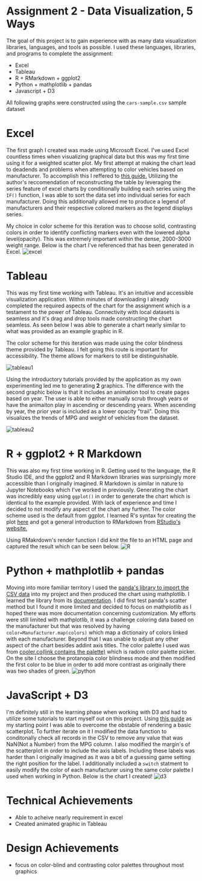 # Assignment 2 - Data Visualization, 5 Ways  
The goal of this project is to gain experience with as many data visualization libraries, languages, and tools as possible.
I used these languages, libraries, and programs to complete the assignment:
 * Excel
 * Tableau
 * R + RMarkdown + ggplot2
 * Python + mathplotlib + pandas
 * Javascript + D3

All following graphs were constructed using the  `cars-sample.csv` sample dataset
# Excel
The first graph I created was made using Microsoft Excel. I've used Excel countless times when visualizing graphical data but this was my first time using it for a weighted scatter plot. My first attempt at making the chart lead to deadends and problems when attempting to color vehicles based on manufacturer. To accomplish this I reffered to [this guide.](https://www.exceldashboardtemplates.com/dynamically-change-excel-bubble-chart-colors/) Utilizing the author's reccomendation of reconstructing the table by leveraging the series feature of excel charts by conditionally building each series using the `IF()` function, I was able to sort the data set into individual series for each manufacturer. Doing this additionally allowed me to produce a legend of manufacturers and their respective colored markers as the legend displays series.

My choice in color scheme for this iteration was to choose solid, contrasting colors in order to identify conflicting markers even with the lowered alpha level(opacity). This was extremely important within the dense, 2000-3000 weight range. Below is the chart I've referenced that has been generated in Excel. 
![excel](excel/excelCarsScatter.png)
# Tableau
This was my first time working with Tableau. It's an intuitive and accessible visualization application. Within minutes of downloading I already completed the required aspects of the chart for the assignment which is a testament to the power of Tableau. Connectivity with local datasets is seamless and it's drag and drop tools made constructing the chart seamless. As seen below I was able to generate a chart nearly similar to what was provided as an example graphic in R.

The color scheme for this iteration was made using the color blindness theme provided by Tableau. I felt going this route is important for accessibility. The theme allows for markers to still be distinguishable.

![tableau1](tableau/carsScatterAll.png)

Using the introductory tutorials provided by the application as my own experimenting led me to generating **2** graphics. The difference with the second graphic below is that it includes an animation tool to create pages based on year. The user is able to either manually scrub through years or have the animaiton play in ascending or descending years. When ascending by year, the prior year is included as a lower opacity "trail". Doing this visualizes the trends of MPG and weight of vehicles from the dataset.

![tableau2](tableau/carsScatterYearly.png)

# R + ggplot2 + R Markdown
This was also my first time working in R. Getting used to the language, the R Studio IDE, and the ggplot2 and R Markdown libraries was surprisingly more accessible than I originally imagined. R Markdown is similar in nature to Jupyter Notebooks which I've worked in previously. Generating the chart was incredibly easy using `ggplot()` in order to generate the chart which is identical to the example provided. With lack of experience and time I decided to not modify any aspect of the chart any further. The color scheme used is the default from ggplot. I learned R's syntax for creating the plot [here](https://rpubs.com/damiebahnmi/164539) and got a general introduction to RMarkdown from [RStudio's website.](https://rmarkdown.rstudio.com/articles_intro.html)

Using RMakrdown's render function I did *knit* the file to an HTML page and captured the result which can be seen below.
![R](R/Rpage.PNG)
# Python + mathplotlib + pandas
Moving into more familiar territory I used the [panda's library to import the CSV data](https://www.datacamp.com/community/tutorials/pandas-read-csv) into my project and then produced the chart using mathplotlib. I learned the library from its [documentation](https://matplotlib.org/stable/api/_as_gen/matplotlib.pyplot.scatter.html). I did first test panda's scatter method but I found it more limited and decided to focus on mathplotlib as I hoped there was more documentation concerning customization. My efforts were still limited with mathplotlib, it was a challenge coloring data based on the manufacturer but that was resolved by having `color=Manufacturer.map(colors)` which map a dictionairy of colors linked with each manufacturer. Beyond that I was unable to adjust any other aspect of the chart besides addint axis titles. The color palette I used was from [cooler.co(link contains the palette)](https://coolors.co/29bf12-abff4f-08bdbd-f21b3f-ff9914) which is radom color palette picker. On the site I choose the protanopia color blindness mode and then modified the first color to be blue in order to add more contrast as originally there was two shades of green.
![python](matplotlib/mathPlotCapture.PNG)
# JavaScript + D3
I'm definitely still in the learning phase when working with D3 and had to utilize some tutorials to start myself out on this project. Using [this guide](https://www.d3-graph-gallery.com/graph/scatter_basic.html) as my starting point I was able to overcome the obstable of rendering a basic scatterplot. To further iterate on it I modified the data function to conditonally check all records in the CSV to remove any value that was NaN(Not a Number) from the MPG column. I also modified the margin's of the scatterplot in order to include the axis labels. Including these labels was harder than I originally imagined as it was a bit of a guessing game setting the right position for the label. I additionally included a `switch` statment to easily modify the color of each manufacturer using the same color palette I used when working in Python. Below is the chart I created!
![d3](D3/d3plot.png)

# Technical Achievements
- Able to acheive nearly requirement in excel
- Created animated graphic in Tableau

# Design Achievements
- focus on color-blind and contrasting color palettes throughout most graphics

